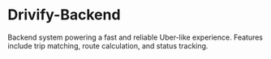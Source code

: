 # Drivify-Backend
Backend system powering a fast and reliable Uber-like experience. Features include trip matching, route calculation, and status tracking.
